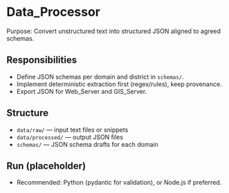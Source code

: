 # Data_Processor

Purpose: Convert unstructured text into structured JSON aligned to agreed schemas.

## Responsibilities
- Define JSON schemas per domain and district in `schemas/`.
- Implement deterministic extraction first (regex/rules), keep provenance.
- Export JSON for Web_Server and GIS_Server.

## Structure
- `data/raw/` — input text files or snippets
- `data/processed/` — output JSON files
- `schemas/` — JSON schema drafts for each domain

## Run (placeholder)
- Recommended: Python (pydantic for validation), or Node.js if preferred.
